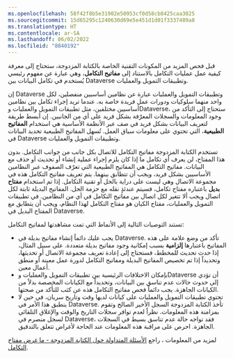 ```yaml
---
ms.openlocfilehash: 58f42f8b5e31902e50953cf0d58cb8425caa3025
ms.sourcegitcommit: 15d65295c1240630d69e5e451d1d01f3337489a8
ms.translationtype: HT
ms.contentlocale: ar-SA
ms.lasthandoff: 06/02/2022
ms.locfileid: "8840192"
---
```

قبل فحص المزيد من المكونات التقنية الخاصة بالكتابة المزدوجة، ستحتاج إلى معرفة كيفية عمل عمليات التكامل بالاستناد إلى **مفاتيح التكامل**، وهي عبارة عن مفهوم رئيسي يُستخدم في تكامل البيانات بين Dataverse وتطبيقات التمويل والعمليات. 

إن Dataverse وتطبيقات التمويل والعمليات عبارة عن نظامين أساسيين منفصلين، لكل واحد منهما سلوكيات ودورات عمل فريدة خاصة به. عندما تريد إجراء تكامل بين نظامين أساسيين مختلفين، مثل تطبيقات التمويل والعمليات وDataverse، ستحتاج إلى التأكد من وجود المعلومات والسجلات المعرّفة بشكل فريد على أي من الجانبين. إن أبسط طريقة لتعريف البيانات بشكل فريد في صف عبر الأنظمة الأساسية هي استخدام **المفاتيح الطبيعية**، التي تحتوي على معلومات سياق العمل. تُسهل المفاتيح الطبيعية تحديد البيانات في Dataverse وتطبيقات التمويل والعمليات. 

تستخدم الكتابة المزدوجة مفاتيح التكامل للاتصال بكل جانب من جوانب التكامل. بدون هذا المفتاح، لن يعرف أي تكامل ما إذا كان يلزم إجراء عملية إنشاء أو تحديث أو حذف مع البيانات. مفاتيح التكامل هي المفاتيح الطبيعية التي تعرّف الصفوف عبر النظامين الأساسيين بشكل فريد، ويجب أن تتطابق بينهما. يتم تعريف مفاتيح التكامل هذه في مجموعة الاتصال وهي ليست على دراية بالحل أو تقنية التكامل. إذا تم استخدام **مفتاح بديل** باعتباره مفتاح تكامل، فسيتم عندئذٍ نقله مع حزمة الحل. المفاتيح البديلة ثابتة لكل اتصال ويجب ألا تتغير لكل اتصال بين مفاتيح التكامل في أي من النظامين. في تطبيقات التمويل والعمليات، مفتاح الكيان هو مفتاح التكامل لهذا النظام، ويجب أن يتطابق مع المفتاح البديل في Dataverse. 

تستند التوصيات التالية إلى الأنماط التي تمت مشاهدتها لمفاتيح التكامل: 

- يجب عليك دائماً إنشاء مفاتيح بديلة في Dataverse. تأكد من وضع علامة على هذه المفاتيح باعتبارها **إلزامية** بسبب إمكانية وجود مفاتيح بديلة متعددة. على سبيل المثال، إذا حدث تحديث للمخطط، فستحتاج إلى إعادة تعريف مجموعة الاتصال أو تحديثها، وتحديداً إذا تم تخصيص المفاتيح البديلة ومفاتيح التكامل لدورة عمل معينة أو منطق أعمال معين. 
- بإمكان الاختلافات الرئيسية بين تطبيقات التمويل والعمليات وDataverse أن تؤدي إلى حدوث حالات عدم تناسق بين البيانات، وتحديداً مع الكيانات المخصصة بدلاً من الكيانات الجاهزة. يجب دائماً فحص مفاتيح التكامل هذه عن كثب للتأكد من صحتها. 
- تحتوي تطبيقات التمويل والعمليات على كيانات لديها وقت وتاريخ سريان، في حين لا ينطبق هذا الأمر في Dataverse. تأخذ الكتابة المزدوجة السجل الأخير الصالح وتقوم بمزامنة هذه المعلومات. نظراً لعدم توافر سجلات التاريخ والوقت والإغلاق التلقائي لسجل منصرم في Dataverse، فقد تواجه حالة عدم تناسق بسيط في السجلات الجاهزة. احرص على مراقبة هذه المعلومات عند الحاجة لأغراض تتعلق بالتدقيق. 

لمزيد من المعلومات ، راجع [الأسئلة المتداولة حول الكتابة المزدوجة - ما غرض مفتاح التكامل](/dynamics365/fin-ops-core/dev-itpro/data-entities/dual-write/dual-write-faq/?azure-portal=true). 

